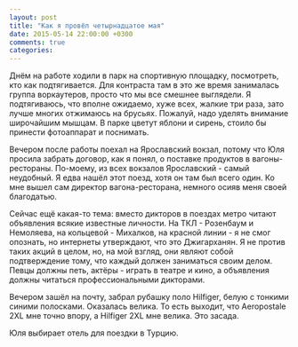```yaml
---
layout: post
title: "Как я провёл четырнадцатое мая"
date: 2015-05-14 22:00:00 +0300
comments: true
categories: 
---
```

Днём на работе ходили в парк на спортивную площадку, посмотреть, кто как подтягивается. Для контраста там в это же время занималась группа воркаутеров, просто что мы все смешнее выглядели. Я подтягиваюсь, что вполне ожидаемо, хуже всех, жалкие три раза, зато лучше многих отжимаюсь на брусьях. Пожалуй, надо уделять внимание широчайшим мышцам. В парке цветут яблони и сирень, стоило бы принести фотоаппарат и поснимать.

Вечером после работы поехал на Ярославский вокзал, потому что Юля просила забрать договор, как я понял, о поставке продуктов в вагоны-рестораны. По-моему, из всех вокзалов Ярославский - самый неудобный. Я едва нашёл этот поезд, хотя он там был всего один. Ко мне вышел сам директор вагона-ресторана, немного осияв меня своей благодатью.

Сейчас ещё какая-то тема: вместо дикторов в поездах метро читают объявления всякие известные личности. На ТКЛ - Розенбаум и Немоляева, на кольцевой - Михалков, на красной линии - я не смог опознать, но интернеты утверждают, что это Джигарханян. Я не против таких акций в целом, но, на мой взгляд, они являют собой подтверждение тому, что каждый должен заниматься своим делом. Певцы должны петь, актёры - играть в театре и кино, а объявления должны читаться профессиональными дикторами.

Вечером зашёл на почту, забрал рубашку поло Hilfiger, белую с тонкими синими полосками. Оказалась велика. То есть выходит, что Aeropostale 2XL мне точно впору, а Hilfiger 2XL мне велика. Это засада.

Юля выбирает отель для поездки в Турцию.